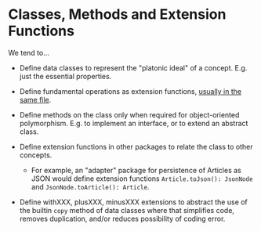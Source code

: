 # Classes, Methods and Extension Functions

We tend to...

* Define data classes to represent the "platonic ideal" of a concept.  E.g. just the essential properties.

* Define fundamental operations as extension functions, [usually in the same file](../organising-code/README.md).

* Define methods on the class only when required for object-oriented polymorphism.  E.g. to implement an interface, or to extend an abstract class.

* Define extension functions in other packages to relate the class to other concepts.  
  * For example, an "adapter" package for persistence of Articles as JSON would define extension functions `Article.toJson(): JsonNode` and `JsonNode.toArticle(): Article`.

* Define withXXX, plusXXX, minusXXX extensions to abstract the use of the builtin `copy` method of data classes where that simplifies code, removes duplication, and/or reduces possibility of coding error.
